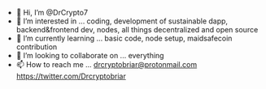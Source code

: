 - 👋 Hi, I’m @DrCrypto7
- 👀 I’m interested in ... coding, development of sustainable dapp, backend&frontend dev, nodes, all things decentralized and open source
- 🌱 I’m currently learning ... basic code, node setup, maidsafecoin contribution
- 💞️ I’m looking to collaborate on ... everything
- 📫 How to reach me ... drcryptobriar@protonmail.com https://twitter.com/Drcryptobriar 

<!---
DrCrypto7/DrCrypto7 is a ✨ special ✨ repository because its `README.md` (this file) appears on your GitHub profile.
You can click the Preview link to take a look at your changes.
--->
